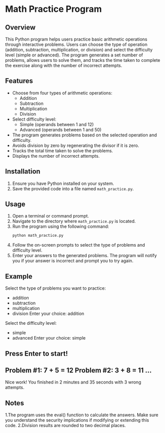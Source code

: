 # Math Practice Program

## Overview

This Python program helps users practice basic arithmetic operations through interactive problems. Users can choose the type of operation (addition, subtraction, multiplication, or division) and select the difficulty level (simple or advanced). The program generates a set number of problems, allows users to solve them, and tracks the time taken to complete the exercise along with the number of incorrect attempts.

## Features

- Choose from four types of arithmetic operations:
  - Addition
  - Subtraction
  - Multiplication
  - Division
- Select difficulty level:
  - Simple (operands between 1 and 12)
  - Advanced (operands between 1 and 50)
- The program generates problems based on the selected operation and difficulty.
- Avoids division by zero by regenerating the divisor if it is zero.
- Tracks the total time taken to solve the problems.
- Displays the number of incorrect attempts.

## Installation

1. Ensure you have Python installed on your system.
2. Save the provided code into a file named `math_practice.py`.

## Usage

1. Open a terminal or command prompt.
2. Navigate to the directory where `math_practice.py` is located.
3. Run the program using the following command:
   ```bash
   python math_practice.py
   
4. Follow the on-screen prompts to select the type of problems and difficulty level.
5. Enter your answers to the generated problems. The program will notify you if your answer is incorrect and prompt you to try again.
   
## Example

Select the type of problems you want to practice:
- addition
- subtraction
- multiplication
- division
Enter your choice: addition

Select the difficulty level:
- simple
- advanced
Enter your choice: simple

Press Enter to start!
---------------------
Problem #1: 7 + 5 = 12
Problem #2: 3 + 8 = 11
...
---------------------
Nice work! You finished in 2 minutes and 35 seconds with 3 wrong attempts.
## Notes
1.The program uses the eval() function to calculate the answers. Make sure you understand the security implications if modifying or extending this code.
2.Division results are rounded to two decimal places.
